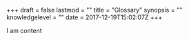 +++
draft = false
lastmod = ""
title = "Glossary"
synopsis = ""
knowledgelevel = ""
date = 2017-12-19T15:02:07Z
+++

I am content
